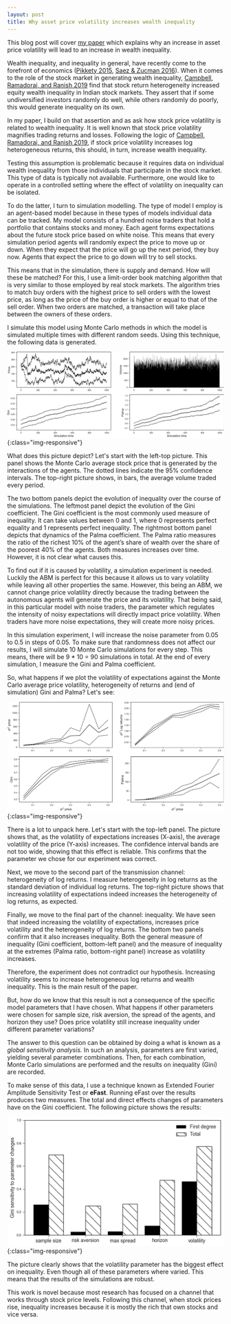 ```yaml
---
layout: post
title: Why asset price volatility increases wealth inequality
---
```


This blog post will cover [my paper](https://papers.ssrn.com/sol3/papers.cfm?abstract_id=3452599) which explains why an increase in asset price volatility will lead to an increase in wealth inequality.

Wealth inequality, and inequality in general, have recently come to the forefront
of economics ([Pikkety 2015](https://www.aeaweb.org/articles?id=10.1257/aer.p20151060), [Saez & Zucman 2016](https://academic.oup.com/qje/article/131/2/519/2607097)). When it comes to the role of the stock market in generating wealth inequality, [Campbell, Ramadorai, and Ranish 2019](https://www.aeaweb.org/articles?id=10.1257/aeri.20180158) find that stock return heterogeneity increased equity wealth inequality in Indian stock markets. They assert that if some undiversified investors randomly do well, while others randomly do poorly, this would generate inequality on its own.

In my paper, I build on that assertion and as ask how stock price volatility is related to wealth inequality. It is well known that stock price volatility magnifies trading returns and losses. Following the logic of [Campbell, Ramadorai, and Ranish 2019](https://www.aeaweb.org/articles?id=10.1257/aeri.20180158), if stock price volatility increases log heterogeneous returns, this should, in turn, increase wealth inequality.

Testing this assumption is problematic because it requires data on individual wealth inequality from those individuals that participate in the stock market. This type of data is typically not available. Furthermore, one would like to operate in a controlled setting where the effect of volatility on inequality can be isolated.

To do the latter, I turn to simulation modelling. The type of model I employ is an agent-based model because in these types of models individual data can be tracked. My model consists of a hundred noise traders that hold a portfolio that contains stocks and money. Each agent forms expectations about the future stock price based on white noise. This means that every simulation period agents will randomly expect the price to move up or down. When they expect that the price will go up the next period, they buy now. Agents that expect the price to go down will try to sell stocks.

This means that in the simulation, there is supply and demand. How will these be matched? For this, I use a limit-order book matching algorithm that is very similar to those employed by real stock markets. The algorithm tries to match buy orders with the highest price to sell orders with the lowest price, as long as the price of the buy order is higher or equal to that of the sell order. When two orders are matched, a transaction will take place between the owners of these orders.

I simulate this model using Monte Carlo methods in which the model is simulated multiple times with different random seeds. Using this technique, the following data is generated.

![dynamics](/images/model_dynamics.png){:class="img-responsive"}

What does this picture depict? Let's start with the left-top picture. This panel shows the Monte Carlo average stock price that is generated by the interactions of the agents. The dotted lines indicate the 95% confidence intervals. The top-right picture shows, in bars, the average volume traded every period.

The two bottom panels depict the evolution of inequality over the course of the simulations. The leftmost panel depict the evolution of the Gini coefficient. The Gini coefficient is the most commonly used measure of inequality. It can take values between 0 and 1, where 0 represents perfect equality and 1 represents perfect inequality. The rightmost bottom panel depicts that dynamics of the Palma coefficient. The Palma ratio measures the ratio of the richest 10% of the agent’s share of wealth over the share of the poorest 40% of the agents. Both measures increases over time. However, it is not clear what causes this.

To find out if it is caused by volatility, a simulation experiment is needed. Luckily the ABM is perfect for this because it allows us to vary volatility while leaving all other properties the same. However, this being an ABM, we cannot change price volatility directly because the trading between the autonomous agents will generate the price and its volatility. That being said, in this particular model with noise traders, the parameter which regulates the intensity of noisy expectations will directly impact price volatility. When traders have more noise expectations, they will create more noisy prices.

In this simulation experiment, I will increase the noise parameter from 0.05 to 0.5 in steps of 0.05. To make sure that randomness does not affect our results, I will simulate 10 Monte Carlo simulations for every step. This means, there will be 9 * 10 = 90 simulations in total. At the end of every simulation, I measure the Gini and Palma coefficient.

So, what happens if we plot the volatility of expectations against the Monte Carlo average price volatility, heterogeneity of returns and (end of simulation) Gini and Palma? Let's see:

![experiment](/images/experiment.png){:class="img-responsive"}

There is a lot to unpack here. Let's start with the top-left panel. The picture shows that, as the volatility of expectations increases (X-axis), the average volatility of the price (Y-axis) increases. The confidence interval bands are not too wide, showing that this effect is reliable. This confirms that the parameter we chose for our experiment was correct.

Next, we move to the second part of the transmission channel: heterogeneity of log returns. I measure heterogeneity in log returns as the standard deviation of individual log returns. The top-right picture shows that increasing volatility of expectations indeed increases the heterogeneity of log returns, as expected.

Finally, we move to the final part of the channel: inequality. We have seen that indeed increasing the volatility of expectations, increases price volatility and the heterogeneity of log returns. The bottom two panels confirm that it also increases inequality. Both the general measure of inequality (Gini coefficient, bottom-left panel) and the measure of inequality at the extremes (Palma ratio, bottom-right panel) increase as volatility increases.

Therefore, the experiment does not contradict our hypothesis. Increasing volatility seems to increase heterogeneous log returns and wealth inequality. This is the main result of the paper.  

But, how do we know that this result is not a consequence of the specific model parameters that I have chosen. What happens if other parameters were chosen for sample size, risk aversion, the spread of the agents, and horizon they use? Does price volatility still increase inequality under different parameter variations?

The answer to this question can be obtained by doing a what is known as a *global sensitivity analysis.* In such an analysis, parameters are first varied, yielding several parameter combinations. Then, for each combination, Monte Carlo simulations are performed and the results on inequality (Gini) are recorded.

To make sense of this data, I use a technique known as Extended Fourier Amplitude Sensitivity Test or **eFast**. Running eFast over the results produces two measures. The total and direct effects changes of parameters have on the Gini coefficient. The following picture shows the results:

![experiment](/images/robustness.png){:class="img-responsive"}

The picture clearly shows that the volatility parameter has the biggest effect on inequality. Even though all of these parameters where varied. This means that the results of the simulations are robust.


This work is novel because most research has focused on a channel that works through stock price levels. Following this channel, when stock prices rise, inequality increases because it is mostly the rich that own stocks and vice versa.  
